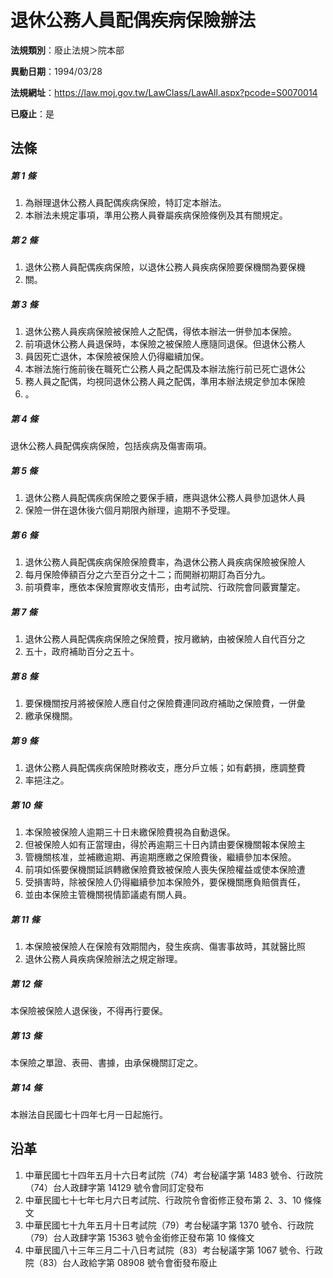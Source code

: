 # 退休公務人員配偶疾病保險辦法

**法規類別**：廢止法規＞院本部

**異動日期**：1994/03/28  

**法規網址**：https://law.moj.gov.tw/LawClass/LawAll.aspx?pcode=S0070014

**已廢止**：是



## 法條
##### 第 1 條
1. 為辦理退休公務人員配偶疾病保險，特訂定本辦法。
1. 本辦法未規定事項，準用公務人員眷屬疾病保險條例及其有關規定。

##### 第 2 條
1. 退休公務人員配偶疾病保險，以退休公務人員疾病保險要保機關為要保機
1. 關。

##### 第 3 條
1. 退休公務人員疾病保險被保險人之配偶，得依本辦法一併參加本保險。
1. 前項退休公務人員退保時，本保險之被保險人應隨同退保。但退休公務人
1. 員因死亡退休，本保險被保險人仍得繼續加保。
1. 本辦法施行施前後在職死亡公務人員之配偶及本辦法施行前已死亡退休公
1. 務人員之配偶，均視同退休公務人員之配偶，準用本辦法規定參加本保險
1. 。

##### 第 4 條
退休公務人員配偶疾病保險，包括疾病及傷害兩項。

##### 第 5 條
1. 退休公務人員配偶疾病保險之要保手續，應與退休公務人員參加退休人員
1. 保險一併在退休後六個月期限內辦理，逾期不予受理。

##### 第 6 條
1. 退休公務人員配偶疾病保險保險費率，為退休公務人員疾病保險被保險人
1. 每月保險俸額百分之六至百分之十二；而開辦初期訂為百分九。
1. 前項費率，應依本保險實際收支情形，由考試院、行政院會同覈實釐定。

##### 第 7 條
1. 退休公務人員配偶疾病保險之保險費，按月繳納，由被保險人自代百分之
1. 五十，政府補助百分之五十。

##### 第 8 條
1. 要保機關按月將被保險人應自付之保險費連同政府補助之保險費，一併彙
1. 繳承保機關。

##### 第 9 條
1. 退休公務人員配偶疾病保險財務收支，應分戶立帳；如有虧損，應調整費
1. 率挹注之。

##### 第 10 條
1. 本保險被保險人逾期三十日未繳保險費視為自動退保。
1. 但被保險人如有正當理由，得於再逾期三十日內請由要保機關報本保險主
1. 管機關核准，並補繳逾期、再逾期應繳之保險費後，繼續參加本保險。
1. 前項如係要保機關延誤轉繳保險費致被保險人喪失保險權益或使本保險遭
1. 受損害時，除被保險人仍得繼續參加本保險外，要保機關應負賠償責任，
1. 並由本保險主管機關視情節議處有關人員。

##### 第 11 條
1. 本保險被保險人在保險有效期間內，發生疾病、傷害事故時，其就醫比照
1. 退休公務人員疾病保險辦法之規定辦理。

##### 第 12 條
本保險被保險人退保後，不得再行要保。

##### 第 13 條
本保險之單證、表冊、書據，由承保機關訂定之。

##### 第 14 條
本辦法自民國七十四年七月一日起施行。

## 沿革
1. 中華民國七十四年五月十六日考試院（74）考台秘議字第 1483 號令、行政院（74）台人政肆字第 14129  號令會同訂定發布
1. 中華民國七十七年七月六日考試院、行政院令會銜修正發布第 2、3、10  條條文
1. 中華民國七十九年五月十日考試院（79）考台秘議字第 1370 號令、行政院（79）台人政肆字第 15363  號令金銜修正發布第 10 條條文
1. 中華民國八十三年三月二十八日考試院（83）考台秘議字第 1067 號令、行政院（83）台人政給字第 08908  號令會銜發布廢止
